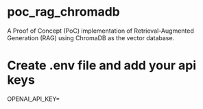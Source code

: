 # poc_rag_chromadb
A Proof of Concept (PoC) implementation of Retrieval-Augmented Generation (RAG) using ChromaDB as the vector database. 

# Create .env file and add your api keys 
OPENAI_API_KEY=
